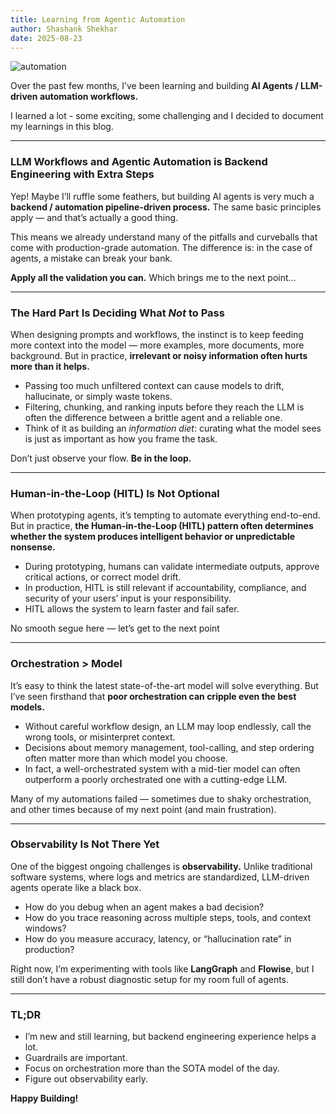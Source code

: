 ```yaml
---
title: Learning from Agentic Automation
author: Shashank Shekhar
date: 2025-08-23
---
```


![automation](/automation.png "automation")

Over the past few months, I’ve been learning and building **AI Agents / LLM-driven automation workflows.**

I learned a lot - some exciting, some challenging and I decided to document my learnings in this blog.

---

### LLM Workflows and Agentic Automation is Backend Engineering with Extra Steps

Yep! Maybe I’ll ruffle some feathers, but building AI agents is very much a **backend / automation pipeline-driven process.** The same basic principles apply — and that’s actually a good thing.

This means we already understand many of the pitfalls and curveballs that come with production-grade automation. The difference is: in the case of agents, a mistake can break your bank.

**Apply all the validation you can.** Which brings me to the next point...

---

### The Hard Part Is Deciding What _Not_ to Pass

When designing prompts and workflows, the instinct is to keep feeding more context into the model — more examples, more documents, more background. But in practice, **irrelevant or noisy information often hurts more than it helps.**

- Passing too much unfiltered context can cause models to drift, hallucinate, or simply waste tokens.
- Filtering, chunking, and ranking inputs before they reach the LLM is often the difference between a brittle agent and a reliable one.
- Think of it as building an _information diet_: curating what the model sees is just as important as how you frame the task.

Don’t just observe your flow. **Be in the loop.**

---

### Human-in-the-Loop (HITL) Is Not Optional

When prototyping agents, it’s tempting to automate everything end-to-end. But in practice, **the Human-in-the-Loop (HITL) pattern often determines whether the system produces intelligent behavior or unpredictable nonsense.**

- During prototyping, humans can validate intermediate outputs, approve critical actions, or correct model drift.
- In production, HITL is still relevant if accountability, compliance, and security of your users’ input is your responsibility.
- HITL allows the system to learn faster and fail safer.

No smooth segue here — let’s get to the next point

---

### Orchestration > Model

It’s easy to think the latest state-of-the-art model will solve everything. But I’ve seen firsthand that **poor orchestration can cripple even the best models.**

- Without careful workflow design, an LLM may loop endlessly, call the wrong tools, or misinterpret context.
- Decisions about memory management, tool-calling, and step ordering often matter more than which model you choose.
- In fact, a well-orchestrated system with a mid-tier model can often outperform a poorly orchestrated one with a cutting-edge LLM.

Many of my automations failed — sometimes due to shaky orchestration, and other times because of my next point (and main frustration).

---

### Observability Is Not There Yet

One of the biggest ongoing challenges is **observability.** Unlike traditional software systems, where logs and metrics are standardized, LLM-driven agents operate like a black box.

- How do you debug when an agent makes a bad decision?
- How do you trace reasoning across multiple steps, tools, and context windows?
- How do you measure accuracy, latency, or “hallucination rate” in production?

Right now, I’m experimenting with tools like **LangGraph** and **Flowise**, but I still don’t have a robust diagnostic setup for my room full of agents.

---

### TL;DR

- I’m new and still learning, but backend engineering experience helps a lot.
- Guardrails are important.
- Focus on orchestration more than the SOTA model of the day.
- Figure out observability early.

**Happy Building!**
